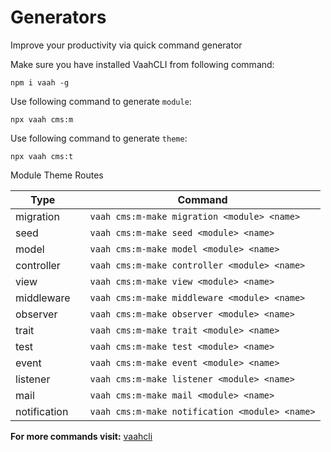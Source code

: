 # Generators

Improve your productivity via quick command generator

Make sure you have installed VaahCLI from following command:

```shell
npm i vaah -g
```


Use following command to generate `module`:

```shell
npx vaah cms:m
```


Use following command to generate `theme`:

```shell
npx vaah cms:t
```

Module Theme Routes

| Type         |      | Command                                      |
| ------------ | ---- | -------------------------------------------- |
| migration    |      | `vaah cms:m-make migration <module> <name>`    |
| seed         |      | `vaah cms:m-make seed <module> <name>`         |
| model        |      | `vaah cms:m-make model <module> <name>`        |
| controller   |      | `vaah cms:m-make controller <module> <name>`   |
| view         |      | `vaah cms:m-make view <module> <name>`         |
| middleware   |      | `vaah cms:m-make middleware <module> <name>`   |
| observer     |      | `vaah cms:m-make observer <module> <name>`     |
| trait        |      | `vaah cms:m-make trait <module> <name>`        |
| test         |      | `vaah cms:m-make test <module> <name>`         |
| event        |      | `vaah cms:m-make event <module> <name>`        |
| listener     |      | `vaah cms:m-make listener <module> <name>`     |
| mail         |      | `vaah cms:m-make mail <module> <name>`         |
| notification |      | `vaah cms:m-make notification <module> <name>` |

**For more commands visit:** [vaahcli](https://vaah.dev/cli)

